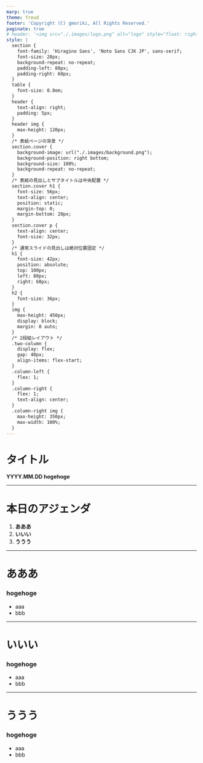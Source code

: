 ```yaml
---
marp: true
theme: freud
footer: 'Copyright (C) gmoriki, All Rights Reserved.'
paginate: true
# header: '<img src="./.images/logo.png" alt="logo" style="float: right;">'
style: |
  section {
    font-family: 'Hiragino Sans', 'Noto Sans CJK JP', sans-serif;
    font-size: 28px;
    background-repeat: no-repeat;
    padding-left: 80px;
    padding-right: 60px;
  }
  table {
    font-size: 0.8em;
  }
  header {
    text-align: right;
    padding: 5px;
  }
  header img {
    max-height: 120px;
  }
  /* 表紙ページの背景 */
  section.cover {
    background-image: url("./.images/background.png");
    background-position: right bottom;
    background-size: 100%;
    background-repeat: no-repeat;
  }
  /* 表紙の見出しとサブタイトルは中央配置 */
  section.cover h1 {
    font-size: 56px;
    text-align: center;
    position: static;
    margin-top: 0;
    margin-bottom: 20px;
  }
  section.cover p {
    text-align: center;
    font-size: 32px;
  }
  /* 通常スライドの見出しは絶対位置固定 */
  h1 {
    font-size: 42px;
    position: absolute;
    top: 100px;
    left: 80px;
    right: 60px;
  }
  h2 {
    font-size: 36px;
  }
  img {
    max-height: 450px;
    display: block;
    margin: 0 auto;
  }
  /* 2段組レイアウト */
  .two-column {
    display: flex;
    gap: 40px;
    align-items: flex-start;
  }
  .column-left {
    flex: 1;
  }
  .column-right {
    flex: 1;
    text-align: center;
  }
  .column-right img {
    max-height: 350px;
    max-width: 100%;
  }
---
```


<!-- _class: cover -->
# タイトル
**YYYY.MM.DD hogehoge**

---

# 本日のアジェンダ

1. **あああ**
2. **いいい**
3. **ううう**

---

# あああ
### hogehoge
- aaa
- bbb

---

# いいい
### hogehoge
- aaa
- bbb

---

# ううう
### hogehoge
- aaa
- bbb